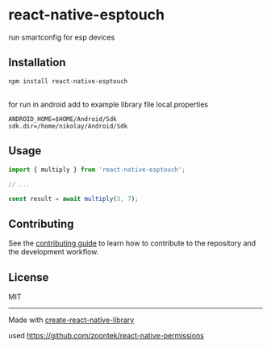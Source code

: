 # react-native-esptouch

run smartconfig for esp devices

## Installation

```sh
npm install react-native-esptouch
```
##
for run in android add to example library file local.properties
```
ANDROID_HOME=$HOME/Android/Sdk
sdk.dir=/home/nikolay/Android/Sdk
```

## Usage

```js
import { multiply } from 'react-native-esptouch';

// ...

const result = await multiply(3, 7);
```


## Contributing

See the [contributing guide](CONTRIBUTING.md) to learn how to contribute to the repository and the development workflow.

## License

MIT

---

Made with [create-react-native-library](https://github.com/callstack/react-native-builder-bob)

used https://github.com/zoontek/react-native-permissions
